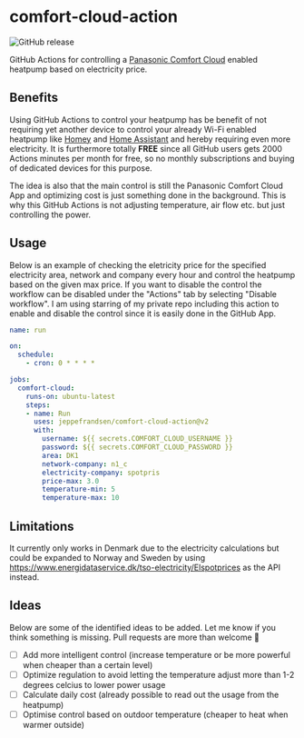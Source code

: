 # comfort-cloud-action

![GitHub release](https://img.shields.io/github/v/release/jeppefrandsen/comfort-cloud-action)

GitHub Actions for controlling a [Panasonic Comfort Cloud](https://www.aircon.panasonic.eu) enabled heatpump based on electricity price.

## Benefits

Using GitHub Actions to control your heatpump has be benefit of not requiring yet another device to control your already Wi-Fi enabled heatpump like [Homey](https://homey.app) and [Home Assistant](https://www.home-assistant.io) and hereby requiring even more electricity. It is furthermore totally **FREE** since all GitHub users gets 2000 Actions minutes per month for free, so no monthly subscriptions and buying of dedicated devices for this purpose.

The idea is also that the main control is still the Panasonic Comfort Cloud App and optimizing cost is just something done in the background. This is why this GitHub Actions is not adjusting temperature, air flow etc. but just controlling the power.

## Usage

Below is an example of checking the eletricity price for the specified electricity area, network and company every hour and control the heatpump based on the given max price. If you want to disable the control the workflow can be disabled under the "Actions" tab by selecting "Disable workflow". I am using starring of my private repo including this action to enable and disable the control since it is easily done in the GitHub App.


```yml
name: run

on:
  schedule:
    - cron: 0 * * * *

jobs:
  comfort-cloud:
    runs-on: ubuntu-latest
    steps:  
    - name: Run
      uses: jeppefrandsen/comfort-cloud-action@v2
      with:
        username: ${{ secrets.COMFORT_CLOUD_USERNAME }}
        password: ${{ secrets.COMFORT_CLOUD_PASSWORD }}
        area: DK1
        network-company: n1_c
        electricity-company: spotpris
        price-max: 3.0
        temperature-min: 5
        temperature-max: 10
```

## Limitations

It currently only works in Denmark due to the electricity calculations but could be expanded to Norway and Sweden by using https://www.energidataservice.dk/tso-electricity/Elspotprices as the API instead.

## Ideas

Below are some of the identified ideas to be added. Let me know if you think something is missing. Pull requests are more than welcome :pray:

- [ ] Add more intelligent control (increase temperature or be more powerful when cheaper than a certain level)
- [ ] Optimize regulation to avoid letting the temperature adjust more than 1-2 degrees celcius to lower power usage
- [ ] Calculate daily cost (already possible to read out the usage from the heatpump)
- [ ] Optimise control based on outdoor temperature (cheaper to heat when warmer outside)
